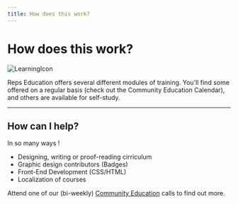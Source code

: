 ```yaml
---
title: How does this work?
---
```


# How does this work?

![LearningIcon]({{site.baseurl}}/img/learn-icon.svg "Learning")


Reps Education offers several different modules of training.  You'll find some offered on a regular basis (check out the Community Education Calendar), and others are available for self-study.
  
---

## How can I help?

In so many ways !   

* Designing, writing or proof-reading cirriculum
* Graphic design contributors (Badges)
* Front-End Development (CSS/HTML)
* Localization of courses

Attend one of our (bi-weekly) [Community Education](https://wiki.mozilla.org/Community_Education_Working_Group) calls to find out more.







